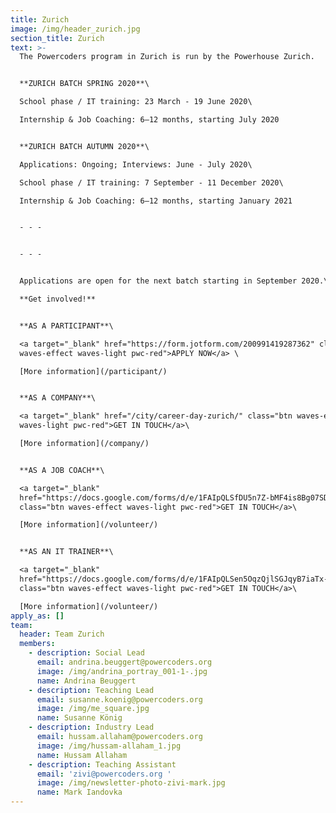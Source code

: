 ```yaml
---
title: Zurich
image: /img/header_zurich.jpg
section_title: Zurich
text: >-
  The Powercoders program in Zurich is run by the Powerhouse Zurich.


  **ZURICH BATCH SPRING 2020**\

  School phase / IT training: 23 March - 19 June 2020\

  Internship & Job Coaching: 6–12 months, starting July 2020


  **ZURICH BATCH AUTUMN 2020**\

  Applications: Ongoing; Interviews: June - July 2020\

  School phase / IT training: 7 September - 11 December 2020\

  Internship & Job Coaching: 6–12 months, starting January 2021


  - - -


  - - -


  Applications are open for the next batch starting in September 2020.\

  **Get involved!**


  **AS A PARTICIPANT**\

  <a target="_blank" href="https://form.jotform.com/200991419287362" class="btn
  waves-effect waves-light pwc-red">APPLY NOW</a> \

  [More information](/participant/)


  **AS A COMPANY**\

  <a target="_blank" href="/city/career-day-zurich/" class="btn waves-effect
  waves-light pwc-red">GET IN TOUCH</a>\

  [More information](/company/)


  **AS A JOB COACH**\

  <a target="_blank"
  href="https://docs.google.com/forms/d/e/1FAIpQLSfDU5n7Z-bMF4is8Bg07SD-0wv_PC40MPqiCtDA5nsZgCtlOg/viewform"
  class="btn waves-effect waves-light pwc-red">GET IN TOUCH</a>\

  [More information](/volunteer/)


  **AS AN IT TRAINER**\

  <a target="_blank"
  href="https://docs.google.com/forms/d/e/1FAIpQLSen5OqzQjlSGJqyB7iaTx-r1Lxj9Liznp8ELrB0bwgS-WGavQ/viewform"
  class="btn waves-effect waves-light pwc-red">GET IN TOUCH</a>\

  [More information](/volunteer/)
apply_as: []
team:
  header: Team Zurich
  members:
    - description: Social Lead
      email: andrina.beuggert@powercoders.org
      image: /img/andrina_portray_001-1-.jpg
      name: Andrina Beuggert
    - description: Teaching Lead
      email: susanne.koenig@powercoders.org
      image: /img/me_square.jpg
      name: Susanne König
    - description: Industry Lead
      email: hussam.allaham@powercoders.org
      image: /img/hussam-allaham_1.jpg
      name: Hussam Allaham
    - description: Teaching Assistant
      email: 'zivi@powercoders.org '
      image: /img/newsletter-photo-zivi-mark.jpg
      name: Mark Iandovka
---
```


